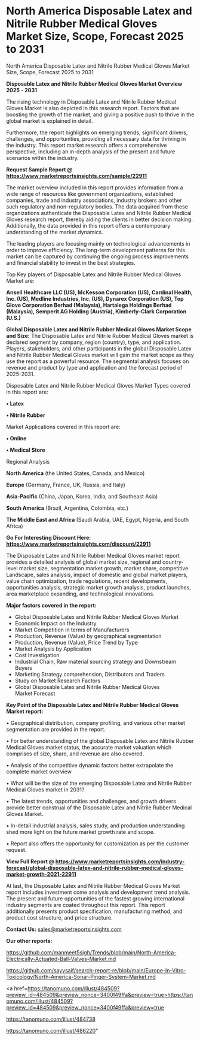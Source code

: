 # North America Disposable Latex and Nitrile Rubber Medical Gloves Market Size, Scope, Forecast 2025 to 2031
North America Disposable Latex and Nitrile Rubber Medical Gloves Market Size, Scope, Forecast 2025 to 2031
    
<Strong> Disposable Latex and Nitrile Rubber Medical Gloves Market Overview 2025 - 2031</strong>

The rising technology in Disposable Latex and Nitrile Rubber Medical Gloves Market is also depicted in this research report. Factors that are boosting the growth of the market, and giving a positive push to thrive in the global market is explained in detail.

Furthermore, the report highlights on emerging trends, significant drivers, challenges, and opportunities, providing all necessary data for thriving in the industry. This report market research offers a comprehensive perspective, including an in-depth analysis of the present and future scenarios within the industry.

<strong>Request Sample Report @ <a href=https://www.marketreportsinsights.com/sample/22911>https://www.marketreportsinsights.com/sample/22911</a></strong>

The market overview included in this report provides information from a wide range of resources like government organizations, established companies, trade and industry associations, industry brokers and other such regulatory and non-regulatory bodies. The data acquired from these organizations authenticate the Disposable Latex and Nitrile Rubber Medical Gloves research report, thereby aiding the clients in better decision making. Additionally, the data provided in this report offers a contemporary understanding of the market dynamics.

The leading players are focusing mainly on technological advancements in order to improve efficiency. The long-term development patterns for this market can be captured by continuing the ongoing process improvements and financial stability to invest in the best strategies.

Top Key players of Disposable Latex and Nitrile Rubber Medical Gloves Market are:

<strong>Ansell Healthcare LLC (US), McKesson Corporation (US), Cardinal Health, Inc. (US), Medline Industries, Inc. (US), Dynarex Corporation (US), Top Glove Corporation Berhad (Malaysia), Hartalega Holdings Berhad (Malaysia), Semperit AG Holding (Austria), Kimberly-Clark Corporation (U.S.)</strong>

<strong><b>Global Disposable Latex and Nitrile Rubber Medical Gloves Market Scope and Size:</b></strong>
The Disposable Latex and Nitrile Rubber Medical Gloves market is declared segment by company, region (country), type, and application. Players, stakeholders, and other participants in the global Disposable Latex and Nitrile Rubber Medical Gloves market will gain the market scope as they use the report as a powerful resource. The segmental analysis focuses on revenue and product by type and application and the forecast period of 2025-2031.

Disposable Latex and Nitrile Rubber Medical Gloves Market Types covered in this report are:

<strong>• Latex

• Nitrile Rubber</strong>

Market Applications covered in this report are:

<strong>• Online

• Medical Store</strong> 

Regional Analysis

<strong>North America</strong> (the United States, Canada, and Mexico)

<strong>Europe</strong> (Germany, France, UK, Russia, and Italy)

<strong>Asia-Pacific</strong> (China, Japan, Korea, India, and Southeast Asia)

<strong>South America</strong> (Brazil, Argentina, Colombia, etc.)

<strong>The Middle East and Africa</strong> (Saudi Arabia, UAE, Egypt, Nigeria, and South Africa)

<strong>Go For Interesting Discount Here: <a href=https://www.marketreportsinsights.com/discount/22911>https://www.marketreportsinsights.com/discount/22911</a></strong>

The Disposable Latex and Nitrile Rubber Medical Gloves market report provides a detailed analysis of global market size, regional and country-level market size, segmentation market growth, market share, competitive Landscape, sales analysis, impact of domestic and global market players, value chain optimization, trade regulations, recent developments, opportunities analysis, strategic market growth analysis, product launches, area marketplace expanding, and technological innovations.

<strong><b>Major factors covered in the report:</b></strong>
<ul>
  <li>Global Disposable Latex and Nitrile Rubber Medical Gloves Market </li>
  <li>Economic Impact on the Industry</li>
  <li>Market Competition in terms of Manufacturers</li>
  <li>Production, Revenue (Value) by geographical segmentation</li>
  <li>Production, Revenue (Value), Price Trend by Type</li>
  <li>Market Analysis by Application</li>
  <li>Cost Investigation</li>
  <li>Industrial Chain, Raw material sourcing strategy and Downstream Buyers</li>
  <li>Marketing Strategy comprehension, Distributors and Traders</li>
  <li>Study on Market Research Factors</li>
  <li>Global Disposable Latex and Nitrile Rubber Medical Gloves Market Forecast</li>
</ul>

<strong><b>Key Point of the Disposable Latex and Nitrile Rubber Medical Gloves Market report:</b></strong>

• Geographical distribution, company profiling, and various other market segmentation are provided in the report.

• For better understanding of the global Disposable Latex and Nitrile Rubber Medical Gloves market status, the accurate market valuation which comprises of size, share, and revenue are also covered.

• Analysis of the competitive dynamic factors better extrapolate the complete market overview

• What will be the size of the emerging Disposable Latex and Nitrile Rubber Medical Gloves market in 2031?

• The latest trends, opportunities and challenges, and growth drivers provide better construal of the Disposable Latex and Nitrile Rubber Medical Gloves Market.

• In-detail industrial analysis, sales study, and production understanding shed more light on the future market growth rate and scope.

• Report also offers the opportunity for customization as per the customer request.

<strong><b>View Full Report @ <a href=https://www.marketreportsinsights.com/industry-forecast/global-disposable-latex-and-nitrile-rubber-medical-gloves-market-growth-2021-22911>https://www.marketreportsinsights.com/industry-forecast/global-disposable-latex-and-nitrile-rubber-medical-gloves-market-growth-2021-22911</a></b></strong>


At last, the Disposable Latex and Nitrile Rubber Medical Gloves Market report includes investment come analysis and development trend analysis. The present and future opportunities of the fastest growing international industry segments are coated throughout this report. This report additionally presents product specification, manufacturing method, and product cost structure, and price structure.

<strong>Contact Us:</strong>
sales@marketreportsinsights.com

<strong>Our other reports:</strong>

<a href=https://github.com/manmeet5sigh/Trends/blob/main/North-America-Electrically-Actuated-Ball-Valves-Market.md>https://github.com/manmeet5sigh/Trends/blob/main/North-America-Electrically-Actuated-Ball-Valves-Market.md</a>

<a href=https://github.com/sayysaif/search-report-re/blob/main/Europe-In-Vitro-Toxicology/North-America-Sonar-Pinger-System-Market.md>https://github.com/sayysaif/search-report-re/blob/main/Europe-In-Vitro-Toxicology/North-America-Sonar-Pinger-System-Market.md</a>

<a href=https://tanomuno.com/illust/484509?preview_id=484509&preview_nonce=3400f49ffa&preview=true>https://tanomuno.com/illust/484509?preview_id=484509&preview_nonce=3400f49ffa&preview=true</a>

<a href=https://tanomuno.com/illust/484738>https://tanomuno.com/illust/484738</a>

<a href=https://tanomuno.com/illust/486220>https://tanomuno.com/illust/486220</a>"

